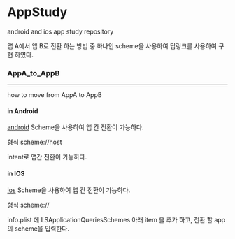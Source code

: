 # AppStudy
android and ios app study repository

앱 A에서 앱 B로 전환 하는 방법 중 하나인 scheme을 사용하여 딥링크를 사용하여 구현 하였다. 

### AppA_to_AppB
------------------------------------

how to move from AppA to AppB

#### in Android
[android](https://github.com/elenaseo05/AppStudy/tree/main/AppA_to_AppB/android)
Scheme을 사용하여 앱 간 전환이 가능하다. 

형식 
scheme://host

intent로 앱간 전환이 가능하다. 

#### in IOS
[ios](https://github.com/elenaseo05/AppStudy/tree/main/AppA_to_AppB/ios)
Scheme을 사용하여 앱 간 전환이 가능하다. 

형식 
scheme://

info.plist 에 
LSApplicationQueriesSchemes 아래 
item 을 추가 하고, 전환 할 app의 scheme을 입력한다. 



